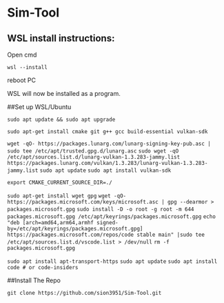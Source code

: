 # Sim-Tool

## WSL install instructions:

Open cmd

```wsl --install```

reboot PC

WSL will now be installed as a program.


##Set up WSL/Ubuntu

```sudo apt update && sudo apt upgrade```

```sudo apt-get install cmake git g++ gcc build-essential vulkan-sdk```

```wget -qO- https://packages.lunarg.com/lunarg-signing-key-pub.asc | sudo tee /etc/apt/trusted.gpg.d/lunarg.asc```
```sudo wget -qO /etc/apt/sources.list.d/lunarg-vulkan-1.3.283-jammy.list https://packages.lunarg.com/vulkan/1.3.283/lunarg-vulkan-1.3.283-jammy.list```
```sudo apt update```
```sudo apt install vulkan-sdk```

```export CMAKE_CURRENT_SOURCE_DIR=./```

```sudo apt-get install wget gpg```
```wget -qO- https://packages.microsoft.com/keys/microsoft.asc | gpg --dearmor > packages.microsoft.gpg```
```sudo install -D -o root -g root -m 644 packages.microsoft.gpg /etc/apt/keyrings/packages.microsoft.gpg```
```echo "deb [arch=amd64,arm64,armhf signed-by=/etc/apt/keyrings/packages.microsoft.gpg] https://packages.microsoft.com/repos/code stable main" |sudo tee /etc/apt/sources.list.d/vscode.list > /dev/null```
```rm -f packages.microsoft.gpg```

```sudo apt install apt-transport-https```
```sudo apt update```
```sudo apt install code # or code-insiders```

##Install The Repo

```git clone https://github.com/sion3951/Sim-Tool.git```

